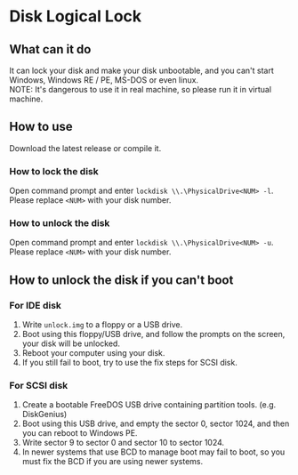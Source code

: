 # Disk Logical Lock

## What can it do
It can lock your disk and make your disk unbootable, and you can't start Windows, Windows RE / PE, MS-DOS or even linux. \
NOTE: It's dangerous to use it in real machine, so please run it in virtual machine.

## How to use
Download the latest release or compile it.

### How to lock the disk
Open command prompt and enter `lockdisk \\.\PhysicalDrive<NUM> -l`.
Please replace `<NUM>` with your disk number.

### How to unlock the disk
Open command prompt and enter `lockdisk \\.\PhysicalDrive<NUM> -u`.
Please replace `<NUM>` with your disk number.

## How to unlock the disk if you can't boot
### For IDE disk
1. Write `unlock.img` to a floppy or a USB drive.
2. Boot using this floppy/USB drive, and follow the prompts on the screen, your disk will be unlocked.
3. Reboot your computer using your disk.
4. If you still fail to boot, try to use the fix steps for SCSI disk.
### For SCSI disk
1. Create a bootable FreeDOS USB drive containing partition tools. (e.g. DiskGenius)
2. Boot using this USB drive, and empty the sector 0, sector 1024, and then you can reboot to Windows PE.
3. Write sector 9 to sector 0 and sector 10 to sector 1024.
4. In newer systems that use BCD to manage boot may fail to boot, so you must fix the BCD if you are using newer systems.

